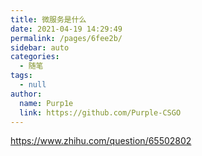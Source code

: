 ```yaml
---
title: 微服务是什么
date: 2021-04-19 14:29:49
permalink: /pages/6fee2b/
sidebar: auto
categories: 
  - 随笔
tags: 
  - null
author: 
  name: Purp1e
  link: https://github.com/Purple-CSGO
---
```

https://www.zhihu.com/question/65502802